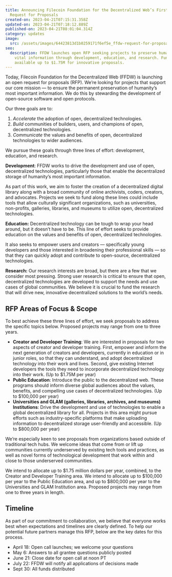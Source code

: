 ```yaml
---
title: Announcing Filecoin Foundation for the Decentralized Web’s First Open
  Request for Proposals
created-on: 2023-04-21T07:15:31.358Z
updated-on: 2023-04-21T07:18:12.889Z
published-on: 2023-04-21T08:01:04.314Z
category: updates
image:
  src: /assets/images/64423813d1b0259171f6ef5e_ffdw-request-for-proposals.png
seo:
  description: FFDW launches open RFP seeking projects to preserve humanity's
    vital information through development, education, and research. Funding
    available up to $1.75M for innovative proposals.
---
```


Today, Filecoin Foundation for the Decentralized Web (FFDW) is launching an open request for proposals (RFP). We’re looking for projects that support our core mission — to ensure the permanent preservation of humanity’s most important information. We do this by stewarding the development of open-source software and open protocols.

Our three goals are to:

1. _Accelerate_ the adoption of open, decentralized technologies.
2. _Build_ communities of builders, users, and champions of open, decentralized technologies.
3. _Communicate_ the values and benefits of open, decentralized technologies to wider audiences.

We pursue these goals through three lines of effort: development, education, and research.

**Development**: FFDW works to drive the development and use of open, decentralized technologies, particularly those that enable the decentralized storage of humanity’s most important information.

As part of this work, we aim to foster the creation of a decentralized digital library along with a broad community of online archivists, coders, creators, and advocates. Projects we seek to fund along these lines could include tools that allow culturally significant organizations, such as universities, non-profits, galleries, libraries, and museums to utilize open, decentralized technologies.

**Education:** Decentralized technology can be tough to wrap your head around, but it doesn’t have to be. This line of effort seeks to provide education on the values and benefits of open, decentralized technologies.

It also seeks to empower users and creators — specifically young developers and those interested in broadening their professional skills — so that they can quickly adopt and contribute to open-source, decentralized technologies.

**Research:** Our research interests are broad, but there are a few that we consider most pressing. Strong user research is critical to ensure that open, decentralized technologies are developed to support the needs and use cases of global communities. We believe it is crucial to fund the research that will drive new, innovative decentralized solutions to the world’s needs.

## RFP Areas of Focus & Scope

To best achieve these three lines of effort, we seek proposals to address the specific topics below. Proposed projects may range from one to three years.

- **Creator and Developer Training**: We are interested in proposals for two aspects of creator and developer training. First, empower and inform the next generation of creators and developers, currently in education or in junior roles, so that they can understand, and adopt decentralized technology into their work and lives. Second, give existing Internet developers the tools they need to incorporate decentralized technology into their work. (Up to $1.75M per year)
- **Public Education**: Introduce the public to the decentralized web. These programs should inform diverse global audiences about the values, benefits, and compelling use cases of decentralized technologies. (Up to $100,000 per year)
- **Universities and GLAM (galleries, libraries, archives, and museums) Institutions**: Drive the development and use of technologies to enable a global decentralized library for all. Projects in this area might pursue efforts such as industry-specific platforms that make uploading information to decentralized storage user-friendly and accessible. (Up to $800,000 per year)

We’re especially keen to see proposals from organizations based outside of traditional tech hubs. We welcome ideas that come from or lift up communities currently underserved by existing tech tools and practices, as well as novel forms of technological development that work within and close to those underserved communities.

We intend to allocate up to $1.75 million dollars per year, combined, to the Creator and Developer Training area. We intend to allocate up to $100,000 per year to the Public Education area, and up to $800,000 per year to the Universities and GLAM Institution area. Proposed projects may range from one to three years in length.

## Timeline

As part of our commitment to collaboration, we believe that everyone works best when expectations and timelines are clearly defined. To help our potential future partners manage this RFP, below are the key dates for this process.

- April 18: Open call launches; we welcome your questions
- May 6: Answers to all grantee questions publicly posted
- June 21: Close date for open call at noon PT
- July 22: FFDW will notify all applications of decisions made
- Sept 30: All funds distributed
